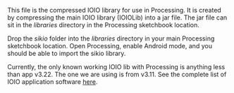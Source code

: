 This file is the compressed IOIO library for use in Processing. It is created by compressing the main IOIO library (IOIOLib) into a jar file. The jar file can sit in the _libraries_ directory in the Processing sketchbook location. 

Drop the _sikio_ folder into the _libraries_ directory in your main Processing sketchbook location. Open Processing, enable Android mode, and you should be able to import the sikio library. 

Currently, the only known working IOIO lib with Processing is anything less than app v3.22. The one we are using is from v3.11. See the complete list of IOIO application software [here](https://github.com/ytai/ioio/tree/master/release/software).
